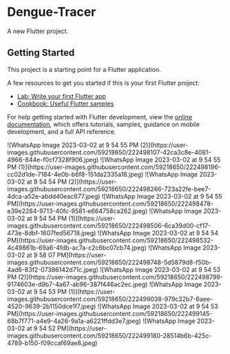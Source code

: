 # Dengue-Tracer

A new Flutter project.

## Getting Started

This project is a starting point for a Flutter application.

A few resources to get you started if this is your first Flutter project:

- [Lab: Write your first Flutter app](https://docs.flutter.dev/get-started/codelab)
- [Cookbook: Useful Flutter samples](https://docs.flutter.dev/cookbook)

For help getting started with Flutter development, view the
[online documentation](https://docs.flutter.dev/), which offers tutorials,
samples, guidance on mobile development, and a full API reference.
<table>
<tr>
![WhatsApp Image 2023-03-02 at 9 54 55 PM (2)](https://user-images.githubusercontent.com/59218650/222498107-42ca3c8e-4081-4966-844e-f0cf7328f906.jpeg)
![WhatsApp Image 2023-03-02 at 9 54 55 PM (1)](https://user-images.githubusercontent.com/59218650/222498196-cc02d1de-7184-4e0b-b6f8-151da2335a18.jpeg)
![WhatsApp Image 2023-03-02 at 9 54 54 PM (2)](https://user-images.githubusercontent.com/59218650/222498266-723a22fe-bee7-4dca-a52e-abdd40eac677.jpeg)
</tr>
<tr>
![WhatsApp Image 2023-03-02 at 9 54 55 PM](https://user-images.githubusercontent.com/59218650/222498478-e39e2284-9713-40fc-9581-e664758ca262.jpeg)
![WhatsApp Image 2023-03-02 at 9 54 54 PM (1)](https://user-images.githubusercontent.com/59218650/222498506-6ca39d00-cf17-473e-8dbf-1607fed56718.jpeg)
![WhatsApp Image 2023-03-02 at 9 54 54 PM](https://user-images.githubusercontent.com/59218650/222498532-4c49861b-69a6-4fdb-ac7a-c2c6bc07cb74.jpeg)
</tr>
<tr>
  ![WhatsApp Image 2023-03-02 at 9 58 07 PM](https://user-images.githubusercontent.com/59218650/222498748-5d5879d8-f50b-4ad6-83f2-07386142d71c.jpeg)
  ![WhatsApp Image 2023-03-02 at 9 54 53 PM (2)](https://user-images.githubusercontent.com/59218650/222498799-9174603e-d9b7-4a67-ab96-387f446ac2ec.jpeg)
  ![WhatsApp Image 2023-03-02 at 9 54 53 PM (1)](https://user-images.githubusercontent.com/59218650/222499038-979c32b7-6aee-4520-9639-2b1150dce1f7.jpeg)

</tr>
<tr>
  ![WhatsApp Image 2023-03-02 at 9 54 53 PM](https://user-images.githubusercontent.com/59218650/222499145-68b7f771-a4e9-4a26-9a1a-a6221ffdd3e7.jpeg)
  ![WhatsApp Image 2023-03-02 at 9 54 52 PM](https://user-images.githubusercontent.com/59218650/222499180-28514b6b-425c-4789-b150-f09ccaf69ae8.jpeg)
</tr>
  </table>
